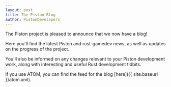 ```yaml
---
layout: post
title: The Piston Blog
author: PistonDevelopers
---
```


The Piston project is pleased to announce that we now have a blog!

Here you'll find the latest Piston and rust-gamedev news, as well as updates on the progress of the project.

You'll also be informed on any changes relevant to your Piston development work, along with interesting and useful Rust development tidbits.

If you use ATOM, you can find the feed for the blog [here]({{ site.baseurl }}atom.xml).
